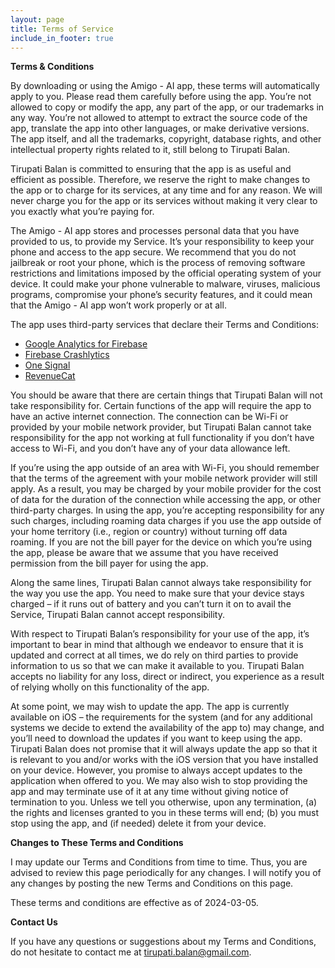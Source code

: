```yaml
---
layout: page
title: Terms of Service
include_in_footer: true
---
```


**Terms & Conditions**

By downloading or using the Amigo - AI app, these terms will automatically apply to you. Please read them carefully before using the app. You’re not allowed to copy or modify the app, any part of the app, or our trademarks in any way. You’re not allowed to attempt to extract the source code of the app, translate the app into other languages, or make derivative versions. The app itself, and all the trademarks, copyright, database rights, and other intellectual property rights related to it, still belong to Tirupati Balan.

Tirupati Balan is committed to ensuring that the app is as useful and efficient as possible. Therefore, we reserve the right to make changes to the app or to charge for its services, at any time and for any reason. We will never charge you for the app or its services without making it very clear to you exactly what you’re paying for.

The Amigo - AI app stores and processes personal data that you have provided to us, to provide my Service. It’s your responsibility to keep your phone and access to the app secure. We recommend that you do not jailbreak or root your phone, which is the process of removing software restrictions and limitations imposed by the official operating system of your device. It could make your phone vulnerable to malware, viruses, malicious programs, compromise your phone’s security features, and it could mean that the Amigo - AI app won’t work properly or at all.

The app uses third-party services that declare their Terms and Conditions:

* [Google Analytics for Firebase](https://www.google.com/analytics/terms/)
* [Firebase Crashlytics](https://firebase.google.com/terms/crashlytics)
* [One Signal](https://onesignal.com/tos)
* [RevenueCat](https://www.revenuecat.com/terms)

You should be aware that there are certain things that Tirupati Balan will not take responsibility for. Certain functions of the app will require the app to have an active internet connection. The connection can be Wi-Fi or provided by your mobile network provider, but Tirupati Balan cannot take responsibility for the app not working at full functionality if you don’t have access to Wi-Fi, and you don’t have any of your data allowance left.

If you’re using the app outside of an area with Wi-Fi, you should remember that the terms of the agreement with your mobile network provider will still apply. As a result, you may be charged by your mobile provider for the cost of data for the duration of the connection while accessing the app, or other third-party charges. In using the app, you’re accepting responsibility for any such charges, including roaming data charges if you use the app outside of your home territory (i.e., region or country) without turning off data roaming. If you are not the bill payer for the device on which you’re using the app, please be aware that we assume that you have received permission from the bill payer for using the app.

Along the same lines, Tirupati Balan cannot always take responsibility for the way you use the app. You need to make sure that your device stays charged – if it runs out of battery and you can’t turn it on to avail the Service, Tirupati Balan cannot accept responsibility.

With respect to Tirupati Balan’s responsibility for your use of the app, it’s important to bear in mind that although we endeavor to ensure that it is updated and correct at all times, we do rely on third parties to provide information to us so that we can make it available to you. Tirupati Balan accepts no liability for any loss, direct or indirect, you experience as a result of relying wholly on this functionality of the app.

At some point, we may wish to update the app. The app is currently available on iOS – the requirements for the system (and for any additional systems we decide to extend the availability of the app to) may change, and you’ll need to download the updates if you want to keep using the app. Tirupati Balan does not promise that it will always update the app so that it is relevant to you and/or works with the iOS version that you have installed on your device. However, you promise to always accept updates to the application when offered to you. We may also wish to stop providing the app and may terminate use of it at any time without giving notice of termination to you. Unless we tell you otherwise, upon any termination, (a) the rights and licenses granted to you in these terms will end; (b) you must stop using the app, and (if needed) delete it from your device.

**Changes to These Terms and Conditions**

I may update our Terms and Conditions from time to time. Thus, you are advised to review this page periodically for any changes. I will notify you of any changes by posting the new Terms and Conditions on this page.

These terms and conditions are effective as of 2024-03-05.

**Contact Us**

If you have any questions or suggestions about my Terms and Conditions, do not hesitate to contact me at tirupati.balan@gmail.com.
